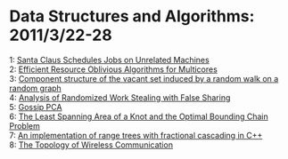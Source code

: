 # Data Structures and Algorithms: 2011/3/22-28  
1: [Santa Claus Schedules Jobs on Unrelated Machines](https://doi.org/10.48550/arXiv.1011.1168)  
2: [Efficient Resource Oblivious Algorithms for Multicores](https://doi.org/10.48550/arXiv.1103.4071)  
3: [Component structure of the vacant set induced by a random walk on a  random graph](https://doi.org/10.48550/arXiv.1005.1564)  
4: [Analysis of Randomized Work Stealing with False Sharing](https://doi.org/10.48550/arXiv.1103.4142)  
5: [Gossip PCA](https://doi.org/10.48550/arXiv.1103.4195)  
6: [The Least Spanning Area of a Knot and the Optimal Bounding Chain Problem](https://doi.org/10.48550/arXiv.1012.3030)  
7: [An implementation of range trees with fractional cascading in C++](https://doi.org/10.48550/arXiv.1103.4521)  
8: [The Topology of Wireless Communication](https://doi.org/10.48550/arXiv.1103.4566)  